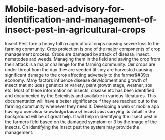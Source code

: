 # Mobile-based-advisory-for-identification-and-management-of-insect-pest-in-agricultural-crops
Insect Pest take a heavy toll on agricultural crops causing severe loss to the farming community. Crop protection is one of the major components of crop management process. Crops are damaged by attack of disease, insect, nematodes and weeds. Managing them in the field and saving the crop from their attack is a major challenge for the farming community. Our crops are under threat from the day they are seeded til they are harvested causing significant damage to the crop affecting adversely to the farmer&amp;#39;s economy. Many factors influence disease development and growth of insect that includes genetics of variety, plant growth stage, weather, soil etc. Most of these information on insects, disease etc has been identified and documented by the Scientists and available in various literatures. This documentation will have a better significance if they are reached out to the farming community whenever they need it. Developing a web or mobile app having a complete knowledge base of insect pest carrying its detail in the background will be of great help. It will help in identifying the insect pest in the farmers field based on the damaged symptom or  3  by the image of the insects. On identifying the insect pest the system may provide the management.
